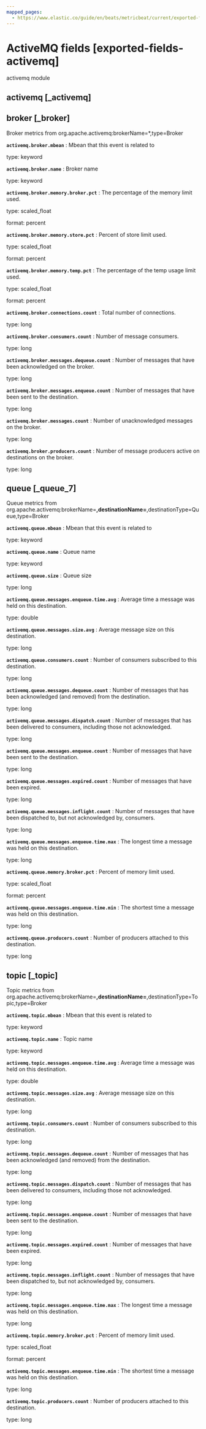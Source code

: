 ```yaml
---
mapped_pages:
  - https://www.elastic.co/guide/en/beats/metricbeat/current/exported-fields-activemq.html
---
```


# ActiveMQ fields [exported-fields-activemq]

activemq module


## activemq [_activemq]


## broker [_broker]

Broker metrics from org.apache.activemq:brokerName=*,type=Broker

**`activemq.broker.mbean`**
:   Mbean that this event is related to

type: keyword


**`activemq.broker.name`**
:   Broker name

type: keyword


**`activemq.broker.memory.broker.pct`**
:   The percentage of the memory limit used.

type: scaled_float

format: percent


**`activemq.broker.memory.store.pct`**
:   Percent of store limit used.

type: scaled_float

format: percent


**`activemq.broker.memory.temp.pct`**
:   The percentage of the temp usage limit used.

type: scaled_float

format: percent


**`activemq.broker.connections.count`**
:   Total number of connections.

type: long


**`activemq.broker.consumers.count`**
:   Number of message consumers.

type: long


**`activemq.broker.messages.dequeue.count`**
:   Number of messages that have been acknowledged on the broker.

type: long


**`activemq.broker.messages.enqueue.count`**
:   Number of messages that have been sent to the destination.

type: long


**`activemq.broker.messages.count`**
:   Number of unacknowledged messages on the broker.

type: long


**`activemq.broker.producers.count`**
:   Number of message producers active on destinations on the broker.

type: long



## queue [_queue_7]

Queue metrics from org.apache.activemq:brokerName=**,destinationName=**,destinationType=Queue,type=Broker

**`activemq.queue.mbean`**
:   Mbean that this event is related to

type: keyword


**`activemq.queue.name`**
:   Queue name

type: keyword


**`activemq.queue.size`**
:   Queue size

type: long


**`activemq.queue.messages.enqueue.time.avg`**
:   Average time a message was held on this destination.

type: double


**`activemq.queue.messages.size.avg`**
:   Average message size on this destination.

type: long


**`activemq.queue.consumers.count`**
:   Number of consumers subscribed to this destination.

type: long


**`activemq.queue.messages.dequeue.count`**
:   Number of messages that has been acknowledged (and removed) from the destination.

type: long


**`activemq.queue.messages.dispatch.count`**
:   Number of messages that has been delivered to consumers, including those not acknowledged.

type: long


**`activemq.queue.messages.enqueue.count`**
:   Number of messages that have been sent to the destination.

type: long


**`activemq.queue.messages.expired.count`**
:   Number of messages that have been expired.

type: long


**`activemq.queue.messages.inflight.count`**
:   Number of messages that have been dispatched to, but not acknowledged by, consumers.

type: long


**`activemq.queue.messages.enqueue.time.max`**
:   The longest time a message was held on this destination.

type: long


**`activemq.queue.memory.broker.pct`**
:   Percent of memory limit used.

type: scaled_float

format: percent


**`activemq.queue.messages.enqueue.time.min`**
:   The shortest time a message was held on this destination.

type: long


**`activemq.queue.producers.count`**
:   Number of producers attached to this destination.

type: long



## topic [_topic]

Topic metrics from org.apache.activemq:brokerName=**,destinationName=**,destinationType=Topic,type=Broker

**`activemq.topic.mbean`**
:   Mbean that this event is related to

type: keyword


**`activemq.topic.name`**
:   Topic name

type: keyword


**`activemq.topic.messages.enqueue.time.avg`**
:   Average time a message was held on this destination.

type: double


**`activemq.topic.messages.size.avg`**
:   Average message size on this destination.

type: long


**`activemq.topic.consumers.count`**
:   Number of consumers subscribed to this destination.

type: long


**`activemq.topic.messages.dequeue.count`**
:   Number of messages that has been acknowledged (and removed) from the destination.

type: long


**`activemq.topic.messages.dispatch.count`**
:   Number of messages that has been delivered to consumers, including those not acknowledged.

type: long


**`activemq.topic.messages.enqueue.count`**
:   Number of messages that have been sent to the destination.

type: long


**`activemq.topic.messages.expired.count`**
:   Number of messages that have been expired.

type: long


**`activemq.topic.messages.inflight.count`**
:   Number of messages that have been dispatched to, but not acknowledged by, consumers.

type: long


**`activemq.topic.messages.enqueue.time.max`**
:   The longest time a message was held on this destination.

type: long


**`activemq.topic.memory.broker.pct`**
:   Percent of memory limit used.

type: scaled_float

format: percent


**`activemq.topic.messages.enqueue.time.min`**
:   The shortest time a message was held on this destination.

type: long


**`activemq.topic.producers.count`**
:   Number of producers attached to this destination.

type: long


